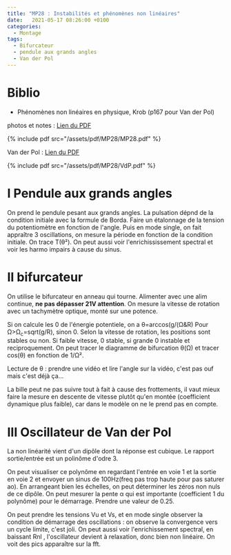 ```yaml
---
title: "MP28 : Instabilités et phénomènes non linéaires"
date:   2021-05-17 08:26:00 +0100
categories:
  - Montage
tags:
  - Bifurcateur
  - pendule aux grands angles
  - Van der Pol
---
```

# Biblio
- Phénomènes non linéaires en physique, Krob (p167 pour Van der Pol)


photos et notes : [Lien du PDF](/assets/pdf/MP28/MP28.pdf)

{% include pdf src="/assets/pdf/MP28/MP28.pdf" %}

Van der Pol : [Lien du PDF](/assets/pdf/MP28/VdP.pdf)

{% include pdf src="/assets/pdf/MP28/VdP.pdf" %}

# I Pendule aux grands angles
On prend le pendule pesant aux grands angles. La pulsation dépnd de la condition initiale avec la formule de Borda. Faire un étalonnage de la tension du potentiomètre en fonction de l'angle. Puis en mode single, on fait appraître 3 oscillations, on mesure la période en fonction de la condition initiale. On trace T(&theta;²). On peut aussi voir l'enrichississement spectral et voir les harmo impairs à cause du sinus. 

# II bifurcateur

On utilise le bifurcateur en anneau qui tourne. Alimenter avec une alim continue, **ne pas dépasser 21V attention**. On mesure la vitesse de rotation avec un tachymètre optique, monté sur une potence. 

Si on calcule les 0 de l'énergie potentiele, on a &theta;=arccos(g/(&Omega;&R) Pour &Omega;>&Omega;<sub>c</sub>=sqrt(g/R), sinon 0. Selon la vitesse de rotation, les positions sont stables ou non. Si faible vitesse, 0 stable, si grande 0 instable et reciproquement. On peut tracer le diagramme de bifurcation &theta;(&Omega;) et tracer cos(&theta;) en fonction de 1/&Omega;². 

Lecture de &theta; : prendre une vidéo et lire l'angle sur la vidéo, c'est pas ouf mais c'est déjà ça...

La bille peut ne pas suivre tout à fait à cause des frottements, il vaut mieux faire la mesure en descente de vitesse plutôt qu'en montée (coefficient dynamique plus faible), car dans le modèle on ne le prend pas en compte.

# III Oscillateur de Van der Pol

La non linéarité vient d'un dipôle dont la réponse est cubique. Le rapport sortie/entrée est un polinôme d'odre 3. 

On peut visualiser ce polynôme en regardant l'entrée en voie 1 et la sortie en voie 2 et envoyer un sinus de 100Hz(freq pas trop haute pour pas saturer ao). En arrangeant bien les échelles, on peut déterminer les zéros non nuls de ce dipôle. On peut mesurer la pente &alpha; qui est importante (coefficient 1 du polynôme) pour le démarrage. Prendre une valeur de 0.25.

On peut prendre les tensions Vu et Vs, et en mode single observer la condition de démarrage des oscillations : on observe la convergence vers un cycle limite, c'est joli. On peut aussi voir l'enrichissement spectral, en baissant Rnl , l'oscillateur devient à relaxation, donc bien non linéaire. On voit des pics apparaître sur la fft.
